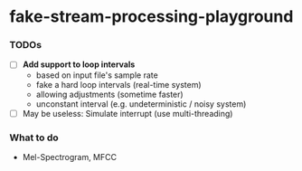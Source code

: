 fake-stream-processing-playground
=================================
### TODOs
- [ ] **Add support to loop intervals**
  - based on input file's sample rate
  - fake a hard loop intervals (real-time system)
  - allowing adjustments (sometime faster)
  - unconstant interval (e.g. undeterministic / noisy system)
- [ ] May be useless: Simulate interrupt (use multi-threading)

### What to do
- Mel-Spectrogram, MFCC
